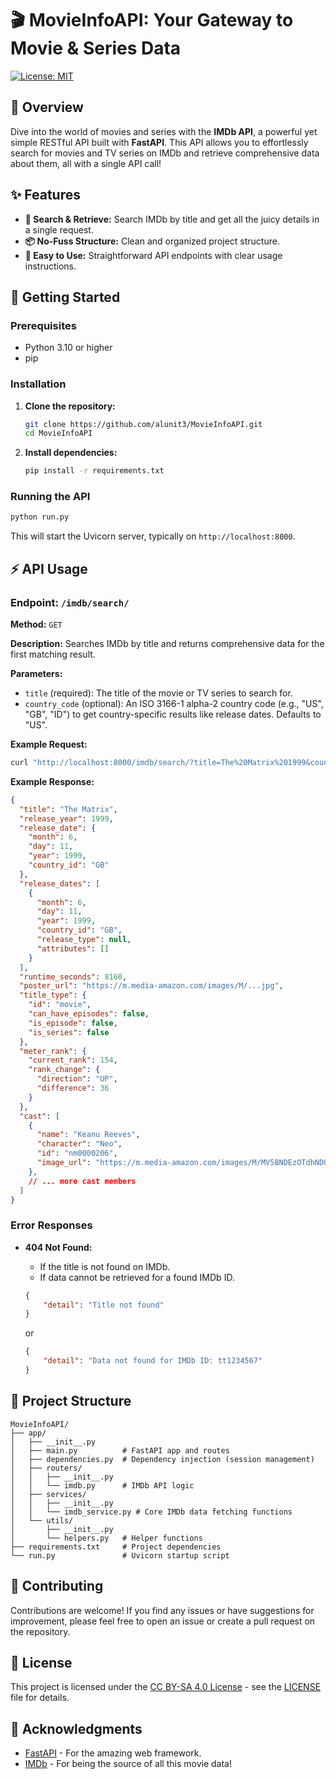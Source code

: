 #  🎬 MovieInfoAPI: Your Gateway to Movie & Series Data

[![License: MIT](https://img.shields.io/badge/license-CC--BY--SA--4.0-yellow)](https://creativecommons.org/licenses/by-sa/4.0/) 

## 🌟 Overview

Dive into the world of movies and series with the **IMDb API**, a powerful yet simple RESTful API built with **FastAPI**. This API allows you to effortlessly search for movies and TV series on IMDb and retrieve comprehensive data about them, all with a single API call!

## ✨ Features

*   **🎯 Search & Retrieve:** Search IMDb by title and get all the juicy details in a single request.
*   **📦 No-Fuss Structure:** Clean and organized project structure.
*   **🤝 Easy to Use:** Straightforward API endpoints with clear usage instructions.

## 🚀 Getting Started

### Prerequisites

*   Python 3.10 or higher
*   pip

### Installation

1. **Clone the repository:**

    ```bash
    git clone https://github.com/alunit3/MovieInfoAPI.git
    cd MovieInfoAPI
    ```

2. **Install dependencies:**

    ```bash
    pip install -r requirements.txt
    ```

### Running the API

```bash
python run.py
```

This will start the Uvicorn server, typically on `http://localhost:8000`.

## ⚡️ API Usage

### Endpoint: `/imdb/search/`

**Method:** `GET`

**Description:** Searches IMDb by title and returns comprehensive data for the first matching result.

**Parameters:**

*   `title` (required): The title of the movie or TV series to search for.
*   `country_code` (optional): An ISO 3166-1 alpha-2 country code (e.g., "US", "GB", "ID") to get country-specific results like release dates. Defaults to "US".

**Example Request:**

```bash
curl "http://localhost:8000/imdb/search/?title=The%20Matrix%201999&country_code=US"
```

**Example Response:**

```json
{
  "title": "The Matrix",
  "release_year": 1999,
  "release_date": {
    "month": 6,
    "day": 11,
    "year": 1999,
    "country_id": "GB"
  },
  "release_dates": [
    {
      "month": 6,
      "day": 11,
      "year": 1999,
      "country_id": "GB",
      "release_type": null,
      "attributes": []
    }
  ],
  "runtime_seconds": 8160,
  "poster_url": "https://m.media-amazon.com/images/M/...jpg",
  "title_type": {
    "id": "movie",
    "can_have_episodes": false,
    "is_episode": false,
    "is_series": false
  },
  "meter_rank": {
    "current_rank": 154,
    "rank_change": {
      "direction": "UP",
      "difference": 36
    }
  },
  "cast": [
    {
      "name": "Keanu Reeves",
      "character": "Neo",
      "id": "nm0000206",
      "image_url": "https://m.media-amazon.com/images/M/MV5BNDEzOTdhNDUtY2EyMy00YTNmLWE5MjItZmRjMmQzYTRlMGRkXkEyXkFqcGc@._V1_.jpg"
    },
    // ... more cast members
  ]
}
```

### Error Responses

*   **404 Not Found:**
    *   If the title is not found on IMDb.
    *   If data cannot be retrieved for a found IMDb ID.

    ```json
    {
        "detail": "Title not found"
    }
    ```
    or

    ```json
    {
        "detail": "Data not found for IMDb ID: tt1234567"
    }
    ```

## 📁 Project Structure

```
MovieInfoAPI/
├── app/
│   ├── __init__.py
│   ├── main.py          # FastAPI app and routes
│   ├── dependencies.py  # Dependency injection (session management)
│   ├── routers/
│   │   ├── __init__.py
│   │   └── imdb.py      # IMDb API logic
│   ├── services/
│   │   ├── __init__.py
│   │   └── imdb_service.py # Core IMDb data fetching functions
│   └── utils/
│       ├── __init__.py
│       └── helpers.py   # Helper functions
├── requirements.txt     # Project dependencies
└── run.py               # Uvicorn startup script
```

## 🤝 Contributing

Contributions are welcome! If you find any issues or have suggestions for improvement, please feel free to open an issue or create a pull request on the repository.

## 📝 License

This project is licensed under the [CC BY-SA 4.0 License](https://creativecommons.org/licenses/by-sa/4.0/) - see the [LICENSE](LICENSE) file for details.

## 🙏 Acknowledgments

*   [FastAPI](https://fastapi.tiangolo.com/) - For the amazing web framework.
*   [IMDb](https://imdb.com) - For being the source of all this movie data!
